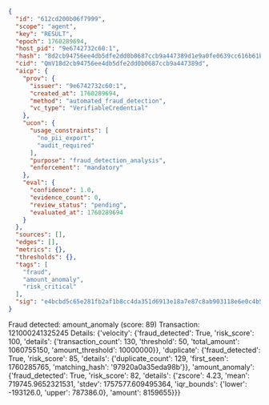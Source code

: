 ```json
{
  "id": "612cd200b06f7999",
  "scope": "agent",
  "key": "RESULT",
  "epoch": 1760289694,
  "host_pid": "9e6742732c60:1",
  "hash": "8d2cb94756ee4db5dfe2dd0b0687ccb9a447389d1e9a0fe0639cc616b61b4e98",
  "cid": "QmV18d2cb94756ee4db5dfe2dd0b0687ccb9a447389d",
  "aicp": {
    "prov": {
      "issuer": "9e6742732c60:1",
      "created_at": 1760289694,
      "method": "automated_fraud_detection",
      "vc_type": "VerifiableCredential"
    },
    "ucon": {
      "usage_constraints": [
        "no_pii_export",
        "audit_required"
      ],
      "purpose": "fraud_detection_analysis",
      "enforcement": "mandatory"
    },
    "eval": {
      "confidence": 1.0,
      "evidence_count": 0,
      "review_status": "pending",
      "evaluated_at": 1760289694
    }
  },
  "sources": [],
  "edges": [],
  "metrics": {},
  "thresholds": {},
  "tags": [
    "fraud",
    "amount_anomaly",
    "risk_critical"
  ],
  "sig": "e4bcbd5c65e281fb2af1b8cc4da351d6913e18a7e87c8ab903118e6e0c4b5934"
}
```

Fraud detected: amount_anomaly (score: 89)
Transaction: 121000241325245
Details: {'velocity': {'fraud_detected': True, 'risk_score': 100, 'details': {'transaction_count': 130, 'threshold': 50, 'total_amount': 1060755150, 'amount_threshold': 10000000}}, 'duplicate': {'fraud_detected': True, 'risk_score': 85, 'details': {'duplicate_count': 129, 'first_seen': 1760285765, 'matching_hash': '97920a0a35eda98b'}}, 'amount_anomaly': {'fraud_detected': True, 'risk_score': 82, 'details': {'zscore': 4.23, 'mean': 719745.9652321531, 'stdev': 1757577.609495364, 'iqr_bounds': {'lower': -193126.0, 'upper': 787386.0}, 'amount': 8159655}}}